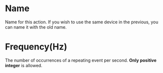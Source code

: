 <i class="icon-font"></i>Name
===================
Name for this action. If you wish to use the same device in the previous, you can name it with the old name.

<i class="icon-signal"></i>Frequency(Hz)
===================
The number of occurrences of a repeating event per second.
**Only positive integer** is allowed.
